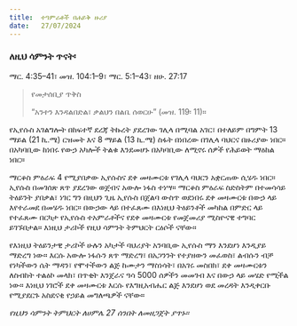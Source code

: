 ```yaml
---
title:  ተዓምራቶች በሐይቅ ዙሪያ
date:   27/07/2024
---
```


### ለዚህ ሳምንት ጥናት፡
ማር. 4:35–41፣ መዝ. 104:1–9፣ ማር. 5:1–43፣ ዘሁ. 27:17

> <p>የመታሰቢያ ጥቅስ</p>
> “አንተን እንዳልበድል፣ ቃልህን በልቤ ሰወርሁ” (መዝ. 119፡ 11)።

የኢየሱስ አገልግሎት በከፍተኛ ደረጃ ትኩረት ያደረገው ገሊላ በሚባል አገር፣ በተለይም በግምት 13 ማይል (21 ኪ.ሜ) ርዝመት እና 8 ማይል (13 ኪ.ሜ) ስፋት በነበረው በገሊላ ባህርና በዙሪያው ነበር። በአካባቢው ከነበሩ የውኃ አካሎች ትልቁ እንደመሆኑ በአካባቢው ለሚኖሩ ሰዎች የሕይወት ማዕከል ነበር።

ማርቆስ ምዕራፍ 4 የሚያበቃው ኢየሱስና ደቀ መዛሙርቱ የገሊላ ባህርን አቋርጠው ሲሄዱ ነበር። ኢየሱስ በመገሰጽ ጸጥ ያደረገው ወጀብና አውሎ ነፋስ ተነሣ። ማርቆስ ምዕራፍ ስድስትም በተመሳሳይ ትዕይንት ያበቃል፣ ነገር ግን በዚህን ጊዜ ኢየሱስ በጀልባ ውስጥ ወደነበሩ ደቀ መዛሙርቱ በውኃ ላይ እየተራመደ በመሄዱ ነበር። በውኃው ላይ በተፈጸሙ በእነዚህ ትዕይንቶች መካከል በምድር ላይ የተፈጸሙ በርካታ የኢየሱስ ተአምራቶችና የደቀ መዛሙርቱ የመጀመሪያ ሚስዮናዊ ተግባር ይገኙበታል። እነዚህ ታሪኮች የዚህ ሳምንት ትምህርት ርዕሶች ናቸው።

የእነዚህ ትዕይንታዊ ታሪኮች ሁሉን አካታች ባህሪያት አንባቢው ኢየሱስ ማን እንደሆነ እንዲያይ ማድረግ ነው። እርሱ አውሎ ነፋሱን ጸጥ ማድረግ፣ በአጋንንት የተያዘውን መፈወስ፣ ልብሱን ብቻ የነካችውን ሴት ማዳን፣ የሞተችውን ልጅ ከሙታን ማስነሳት፣ በአገሩ መስበክ፣ ደቀ መዛሙርቱን ለስብከት ተልዕኮ መላክ፣ በጥቂት እንጀራና ዓሳ 5000 ሰዎችን መመገብ እና በውኃ ላይ መሄድ የሚችል ነው። እነዚህ ነገሮች ደቀ መዛሙርቱ እርሱ የእግዚአብሔር ልጅ እንደሆነ ወደ መረዳት እንዲቀርቡ የሚያደርጉ አስደናቂ የኃይል መግለጫዎች ናቸው። 

_የዚህን ሳምንት ትምህርት ለሀምሌ 27 ሰንበት ለመዘጋጀት ያጥኑ።_